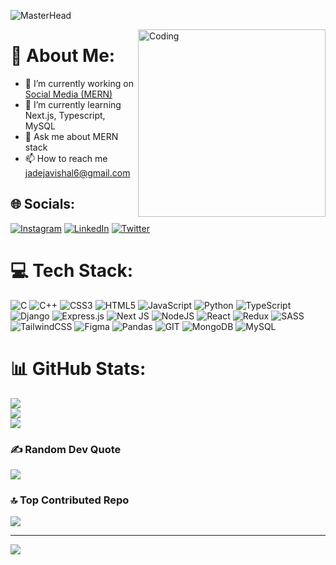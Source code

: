![MasterHead](https://lh3.googleusercontent.com/u/0/drive-viewer/AK7aPaBji9B3hkC40RGZfaG9lpFsMEJIAIA8l2eDEM1gh9jijoEY50u9of9JXLNWKSh1ooFVGpaUqMWTkuXnKnuEWKrxvk1vTQ=w1920-h907)


<img align="right" alt="Coding" width="300" src="https://media.tenor.com/q4L3wKD-P7YAAAAj/hydra-we-bhack.gif">

# 💫 About Me:
- 🔭 I’m currently working on [Social Media (MERN)](https://github.com/vishalj6/SocialMedia-MERN)
- 🌱 I’m currently learning Next.js, Typescript, MySQL
- 💬 Ask me about MERN stack
- 📫 How to reach me jadejavishal6@gmail.com



## 🌐 Socials:
[![Instagram](https://img.shields.io/badge/Instagram-%23E4405F.svg?logo=Instagram&logoColor=white)](https://instagram.com/im_vishaljadeja) [![LinkedIn](https://img.shields.io/badge/LinkedIn-%230077B5.svg?logo=linkedin&logoColor=white)](https://linkedin.com/in/vishal-jadeja) [![Twitter](https://img.shields.io/badge/Twitter-%231DA1F2.svg?logo=Twitter&logoColor=white)](https://twitter.com/Im_VishalJadeja) 

# 💻 Tech Stack:
![C](https://img.shields.io/badge/c-%2300599C.svg?style=for-the-badge&logo=c&logoColor=white) ![C++](https://img.shields.io/badge/c++-%2300599C.svg?style=for-the-badge&logo=c%2B%2B&logoColor=white) ![CSS3](https://img.shields.io/badge/css3-%231572B6.svg?style=for-the-badge&logo=css3&logoColor=white) ![HTML5](https://img.shields.io/badge/html5-%23E34F26.svg?style=for-the-badge&logo=html5&logoColor=white) ![JavaScript](https://img.shields.io/badge/javascript-%23323330.svg?style=for-the-badge&logo=javascript&logoColor=%23F7DF1E) ![Python](https://img.shields.io/badge/python-3670A0?style=for-the-badge&logo=python&logoColor=ffdd54) ![TypeScript](https://img.shields.io/badge/typescript-%23007ACC.svg?style=for-the-badge&logo=typescript&logoColor=white) ![Django](https://img.shields.io/badge/django-%23092E20.svg?style=for-the-badge&logo=django&logoColor=white) ![Express.js](https://img.shields.io/badge/express.js-%23404d59.svg?style=for-the-badge&logo=express&logoColor=%2361DAFB) ![Next JS](https://img.shields.io/badge/Next-black?style=for-the-badge&logo=next.js&logoColor=white) ![NodeJS](https://img.shields.io/badge/node.js-6DA55F?style=for-the-badge&logo=node.js&logoColor=white) ![React](https://img.shields.io/badge/react-%2320232a.svg?style=for-the-badge&logo=react&logoColor=%2361DAFB) ![Redux](https://img.shields.io/badge/redux-%23593d88.svg?style=for-the-badge&logo=redux&logoColor=white) ![SASS](https://img.shields.io/badge/SASS-hotpink.svg?style=for-the-badge&logo=SASS&logoColor=white) ![TailwindCSS](https://img.shields.io/badge/tailwindcss-%2338B2AC.svg?style=for-the-badge&logo=tailwind-css&logoColor=white) ![Figma](https://img.shields.io/badge/figma-%23F24E1E.svg?style=for-the-badge&logo=figma&logoColor=white) ![Pandas](https://img.shields.io/badge/pandas-%23150458.svg?style=for-the-badge&logo=pandas&logoColor=white) ![GIT](https://img.shields.io/badge/Git-fc6d26?style=for-the-badge&logo=git&logoColor=white) ![MongoDB](https://img.shields.io/badge/MongoDB-%234ea94b.svg?style=for-the-badge&logo=mongodb&logoColor=white) ![MySQL](https://img.shields.io/badge/mysql-%2300000f.svg?style=for-the-badge&logo=mysql&logoColor=white)
# 📊 GitHub Stats:
![](https://github-readme-stats.vercel.app/api?username=vishalj6&theme=dark&hide_border=false&include_all_commits=true&count_private=true)<br/>
![](https://github-readme-streak-stats.herokuapp.com/?user=vishalj6&theme=dark&hide_border=false)<br/>
![](https://github-readme-stats.vercel.app/api/top-langs/?username=vishalj6&theme=dark&hide_border=false&include_all_commits=true&count_private=true&layout=compact)

### ✍️ Random Dev Quote
![](https://quotes-github-readme.vercel.app/api?type=horizontal&theme=radical)

### 🔝 Top Contributed Repo
![](https://github-contributor-stats.vercel.app/api?username=vishalj6&limit=5&theme=dark&combine_all_yearly_contributions=true)

---
[![](https://visitcount.itsvg.in/api?id=vishalj6&icon=5&color=0)](https://visitcount.itsvg.in)

<!-- Proudly created with GPRM ( https://gprm.itsvg.in ) -->

